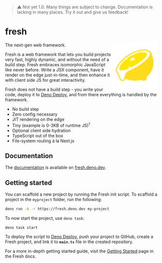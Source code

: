 > :warning: Not yet 1.0. Many things are subject to change. Documentation is
> lacking in many places. Try it out and give us feedback!

# fresh

<img align="right" src="./www/static/logo.svg" height="150px" alt="the fresh logo: a sliced lemon dripping with juice">

The next-gen web framework.

Fresh is a web framework that lets you build projects very fast, highly dynamic,
and without the need of a build step. Fresh embraces isomorphic JavaScript like
never before. Write a JSX component, have it render on the edge just-in-time,
and then enhance it with client side JS for great interactivity.

Fresh does not have a build step - you write your code, deploy it to
[Deno Deploy](https://deno.com/deploy), and from there everything is handled by
the framework.

- No build step
- Zero config necessary
- JIT rendering on the edge
- Tiny (example is 0-3KB of runtime JS)<sup>1</sup>
- Optional client side hydration
- TypeScript out of the box
- File-system routing à la Next.js

## Documentation

The [documentation](https://fresh.deno.dev/docs/) is available on
[fresh.deno.dev](https://fresh.deno.dev/).

## Getting started

You can scaffold a new project by running the Fresh init script. To scaffold a
project in the `myproject` folder, run the following:

```sh
deno run -A -r https://fresh.deno.dev my-project
```

To now start the project, use `deno task`:

```
deno task start
```

To deploy the script to [Deno Deploy](https://deno.com/deploy), push your
project to GitHub, create a Fresh project, and link it to **`main.ts`** file in
the created repository.

For a more in-depth getting started guide, visit the
[Getting Started](https://fresh.deno.dev/docs/getting-started) page in the Fresh
docs.
